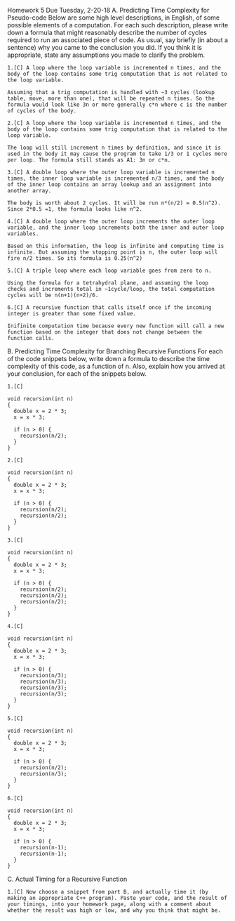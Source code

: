 
Homework 5   Due Tuesday, 2-20-18
A. Predicting Time Complexity for Pseudo-code
Below are some high level descriptions, in English, of some possible elements of a computation. For each such description, please write down a formula that might reasonably describe the number of cycles required to run an associated piece of code. As usual, say briefly (in about a sentence) why you came to the conclusion you did. If you think it is appropriate, state any assumptions you made to clarify the problem.

    1.[C] A loop where the loop variable is incremented n times, and the body of the loop contains some trig computation that is not related to the loop variable.

    Assuming that a trig computation is handled with ~3 cycles (lookup table, move, more than one), that will be repeated n times. So the formula would look like 3n or more generally c*n where c is the number of cycles of the body. 

    2.[C] A loop where the loop variable is incremented n times, and the body of the loop contains some trig computation that is related to the loop variable.

    The loop will still increment n times by definition, and since it is used in the body it may cause the program to take 1/3 or 1 cycles more per loop. The formula still stands as A1: 3n or c*n.

    3.[C] A double loop where the outer loop variable is incremented n times, the inner loop variable is incremented n/3 times, and the body of the inner loop contains an array lookup and an assignment into another array.

    The body is worth about 2 cycles. It will be run n*(n/2) = 0.5(n^2). Since 2*0.5 =1, the formula looks like n^2.

    4.[C] A double loop where the outer loop increments the outer loop variable, and the inner loop increments both the inner and outer loop variables.

    Based on this information, the loop is infinite and computing time is infinite. But assuming the stopping point is n, the outer loop will fire n/2 times. So its formula is 0.25(n^2) 

    5.[C] A triple loop where each loop variable goes from zero to n.
    
    Using the formula for a tetrahydral plane, and assuming the loop checks and increments total in ~1cycle/loop, the total computation cycles will be n(n+1)(n+2)/6. 

    6.[C] A recursive function that calls itself once if the incoming integer is greater than some fixed value.

    Inifinite computation time because every new function will call a new function based on the integer that does not change between the function calls. 

B. Predicting Time Complexity for Branching Recursive Functions
For each of the code snippets below, write down a formula to describe the time complexity of this code, as a function of n. Also, explain how you arrived at your conclusion, for each of the snippets below.

    1.[C]

    void recursion(int n)
    {
      double x = 2 * 3;
      x = x * 3;
     
      if (n > 0) {
        recursion(n/2);
      }
    }
    
    2.[C]

    void recursion(int n)
    {
      double x = 2 * 3;
      x = x * 3;
     
      if (n > 0) {
        recursion(n/2);
        recursion(n/2);
      }
    }

    3.[C]

    void recursion(int n)
    {
      double x = 2 * 3;
      x = x * 3;
     
      if (n > 0) {
        recursion(n/2);
        recursion(n/2);
        recursion(n/2);
      }
    }

    4.[C]

    void recursion(int n)
    {
      double x = 2 * 3;
      x = x * 3;
     
      if (n > 0) {
        recursion(n/3);
        recursion(n/3);
        recursion(n/3);
        recursion(n/3);
      }
    }

    5.[C]

    void recursion(int n)
    {
      double x = 2 * 3;
      x = x * 3;
     
      if (n > 0) {
        recursion(n/2);
        recursion(n/3);
      }
    }

    6.[C]

    void recursion(int n)
    {
      double x = 2 * 3;
      x = x * 3;
     
      if (n > 0) {
        recursion(n-1);
        recursion(n-1);
      }
    }

C. Actual Timing for a Recursive Function

    1.[C] Now choose a snippet from part B, and actually time it (by making an appropriate C++ program). Paste your code, and the result of your timings, into your homework page, along with a comment about whether the result was high or low, and why you think that might be.